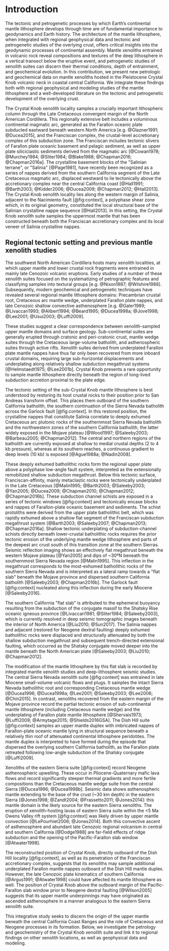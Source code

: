 Introduction
============

The tectonic and petrogenetic processes by which Earth’s continental mantle
lithosphere develops through time are of fundamental importance to geodynamics
and Earth history. The architecture of the mantle lithosphere, when integrated
with regional geophysical data and tectonic and petrogenetic studies of the
overlying crust, offers critical insights into the geodynamic processes of
continental assembly. Mantle xenoliths entrained in volcanic rock reveal
compositions and textures of the deep lithosphere in a vertical transect below
the eruptive event, and petrogenetic studies of xenolith suites can discern
their thermal conditions, depth of entrainment, and geochemical evolution. In
this contribution, we present new petrologic and geochemical data on mantle
xenoliths hosted in the Pleistocene Crystal Knob volcanic neck in coastal
central California. We integrate these findings both with regional
geophysical and modeling studies of the mantle lithosphere and a well-developed
literature on the tectonic and petrogenetic development of the overlying
crust.

The Crystal Knob xenolith locality samples a crucially important lithospheric
column through the Late Cretaceous convergent margin of the North American
Cordillera. This regionally extensive belt includes a voluminous
continental magmatic arc, generated as the Farallon oceanic plate
subducted eastward beneath western North America [e.g. @Glazner1991;
@Ducea2015], and the Franciscan complex, the crustal-level accretionary complex
of this subduction zone. The Franciscan includes tectonic slivers of Farallon
plate oceanic basement and pelagic sediment, as well as upper plate
siliciclastic sediments derived from the magmatic arc [@Cowan1978;
@Murchey1984; @Sliter1984; @Blake1988; @Chapman2016; @Chapman2016a]. The
crystalline basement blocks of the "Salinian terrane", or "Salinia"
[@Page1981], have recently been recognized as a series of nappes derived from
the southern California segment of the Late Cretaceous magmatic arc, displaced
westward to lie tectonically above the accretionary complex near the central
California coast [@Hall1991; @Barth2003; @Kidder2006; @Ducea2009; @Chapman2012;
@Hall2013]. The Crystal Knob xenolith locality lies along the western margin of
Salinia, adjacent to the Nacimiento fault [@fig:context], a polyphase shear
zone which, in its original geometry, constituted the local structural base of
the Salinian crystalline nappe sequence [@Hall2013]. In this setting, the
Crystal Knob xenolith suite samples the uppermost mantle that has been
constructed beneath both the Franciscan accretionary complex and its local
veneer of Salinia crystalline nappes.

## Regional tectonic setting and previous mantle xenolith studies

The southwest North American Cordillera hosts many xenolith localities, at
which upper mantle and lower crustal rock fragments were entrained in mainly
late Cenozoic volcanic eruptions. Early studies of a number of these xenolith
suites focused on the systematizing of petrographic features and classifying
samples into textural groups [e.g. @Nixon1987; @Wilshire1988]. Subsequently,
modern geochemical and petrogenetic techniques have revealed several regional
mantle lithosphere domains: Precambrian crustal root, Cretaceous arc mantle
wedge, underplated Farallon plate nappes, and late Cenozoic shallow convective
asthenosphere [e.g. @Galer1989; @Livaccari1993; @Alibert1994; @Beard1995;
@Ducea1998a; @Jove1998; @Lee2001; @Usui2003; @Luffi2009].

These studies suggest a clear correspondence between xenolith-sampled upper
mantle domains and surface geology. Sub-continental suites are generally
erupted through cratonic and peri-cratonic crust, mantle wedge suites through
the Cretaceous large-volume batholith, and asthenospheric suites through active
rifts. Xenolith suites derived from underplated Farallon plate mantle nappes
have thus far only been recovered from more inboard crustal domains, requiring
large sub-horizontal displacements and underplating along relatively shallow
subduction megathrust systems [@Helmstaedt1975; @Lee2001b]. Crystal Knob
presents a rare opportunity to sample mantle lithosphere directly beneath the
region of long-lived subduction accretion proximal to the plate edge.

The tectonic setting of the sub-Crystal Knob mantle lithosphere is best understood
by restoring its host crustal rocks to their position prior to San Andreas
transform offset. This places them outboard of the southern California batholith,
the southern continuation of the Sierra Nevada
batholith across the Garlock fault [@fig:context].
In this restored position, the crystalline nappes that constitute Salinia
correlate to deeply exhumed Cretaceous arc plutonic rocks of the southernmost
Sierra Nevada batholith and the northwestern zones of the southern California
batholith, the latter widely exposed in the Mojave plateau [@Wood1997;
@Saleeby2003; @Barbeau2005; @Chapman2012].
The central and northern regions of the batholith are currently exposed at
shallow to medial crustal depths (2 to 4 kb pressure), whereas at its southern
reaches, a continuous gradient to deep  levels (10 kb) is exposed [@Ague1988a;
@Nadin2008].

These deeply exhumed batholithic rocks form the regional upper plate above
a polyphase low-angle fault system, interpreted as the extensionally
remobilized shallow subduction megathrust. Below this tectonic surface,
Franciscan-affinity, mainly metaclastic rocks were tectonically underplated in
the Late Cretaceous [@Malin1995; @Barth2003; @Saleeby2003; @Yan2005;
@Ducea2009; @Chapman2010; @Chapman2012; @Chapman2016b]. These subduction
channel schists are exposed in a series of tectonic windows [@fig:context] and
tectonically encase blocks and nappes of Farallon-plate oceanic basement and
sediments. The schist protoliths were derived from the upper plate batholithic
belt, which was rapidly exhumed above a shallow flat segment of the Franciscan
subduction megathrust system [@Barth2003; @Saleeby2007; @Chapman2013;
@Chapman2016a]. Shallow tectonic underplating of subduction-channel schists
directly beneath lower-crustal batholithic rocks requires the prior tectonic
erosion of the underlying mantle wedge lithosphere and parts of the deepest arc
crust south of this transition zone at the southern Sierras. Seismic reflection
imaging shows an effectively flat megathrust beneath the western Mojave plateau
[@Yan2005] and dips of ~30ºN beneath the southernmost Sierra Nevada region
[@Malin1995]. This inflection in the megathrust corresponds to the most-exhumed
batholithic rocks of the southern Sierra Nevada and is interpreted as a lateral
ramp towards a "flat slab" beneath the Mojave province and dispersed southern
California batholith [@Saleeby2003; @Chapman2016b]. The Garlock fault
[@fig:context] nucleated along this inflection during the early Miocene
[@Saleeby2016].

The southern California "flat slab" is attributed to the ephemeral buoyancy
resulting from the subduction of the conjugate massif to the Shatsky Rise
oceanic igneous province [@Livaccari1981; @Sliter1984; @Saleeby2003], which is
currently resolved in deep seismic tomographic images beneath the interior of
North America [@Liu2010; @Sun2017]. The Salinia nappes and adjacent (restored
for Neogene dextral faulting) deeply exhumed batholithic rocks were displaced
and structurally attenuated by both the shallow subduction megathrust and
subsequent trench-directed extensional faulting, which occurred as the Shatsky
conjugate moved deeper into the mantle beneath the North American plate
[@Saleeby2003; @Liu2010; @Chapman2012].

The modification of the mantle lithosphere by this flat slab is recorded by
integrated mantle xenolith studies and deep-lithosphere seismic studies. The
central Sierra Nevada xenolith suite [@fig:context] was entrained in late
Miocene small-volume volcanic flows and plugs. It samples the intact Sierra
Nevada batholithic root and corresponding Cretaceous mantle wedge [@Ducea1996;
@Ducea1998a; @Lee2001; @Saleeby2003; @Lee2006; @Chin2015]. In contrast,
xenoliths recovered from the eastern margin of the Mojave province record the
partial tectonic erosion of sub-continental mantle lithosphere (including
Cretaceous mantle wedge) and the underplating of Farallon plate mantle
lithosphere [@Shervais1973; @Luffi2009; @Armytage2015; @Shields2016GSA]. The
Dish Hill suite [@fig:context] samples an upper mantle duplex with imbricated
nappes of Farallon-plate oceanic mantle lying in structural sequence beneath
a relatively thin roof of attenuated continental lithosphere peridotites. The
mantle duplex is interpreted to have formed during the episode that dispersed
the overlying southern California batholith,  as the Farallon plate retreated
following low-angle subduction of the Shatsky conjugate [@Luffi2009].

Xenoliths of the eastern Sierra suite [@fig:context] record Neogene
asthenospheric upwelling. These occur in Pliocene-Quaternary mafic lava flows
and record significantly steeper thermal gradients and more fertile
compositions than the Cretaceous mantle wedge suite from the central Sierra
[@Ducea1996; @Ducea1998b]. Seismic data shows asthenospheric mantle extending
to the base of the crust (~30 km depth) in the eastern Sierra [@Jones1998;
@Zandt2004; @Frassetto2011; @Jones2014]: this mantle domain is the likely
source for the eastern Sierra xenoliths. The eruption of xenolith-hosting lavas
of eastern Sierra suite within the <5 Ma Owens Valley rift system
[@fig:context] was likely driven by upper mantle convection [@LePourhiet2006;
@Jones2014]. Both this convective ascent of asthenosphere and abundant late
Cenozoic regional volcanism in central and southern California [@Dodge1988] are
far-field effects of ridge subduction and the opening of the Pacific-Farallon
slab window [@Atwater1998].

The reconstructed position of Crystal Knob, directly outboard of the Dish Hill
locality [@fig:context], as well as its penetration of the Franciscan
accretionary complex, suggests that its xenoliths may sample additional
underplated Farallon mantle nappes outboard of the Dish Hill mantle duplex.
However, the late Cenozoic plate kinematics of southern California [@Argus1991;
@Atwater1998] could have affected its mantle lithosphere as well. The position
of Crystal Knob above the outboard margin of the Pacific-Farallon slab window
prior to Neogene dextral faulting [@Wilson2005] suggests that its upper mantle
underpinnings may have originated as ascended asthenosphere in a manner
analogous to the eastern Sierra xenolith suite.

This integrative study seeks to discern the origin of the upper mantle beneath
the central California Coast Ranges and the role of Cretaceous and Neogene
processes in its formation. Below, we investigate the petrology and
geochemistry of the Crystal Knob xenolith suite and link it to regional
findings on other xenolith locations, as well as geophysical data and
modeling.

<!--[[context]]-->
<!--[[field_photo]]-->

